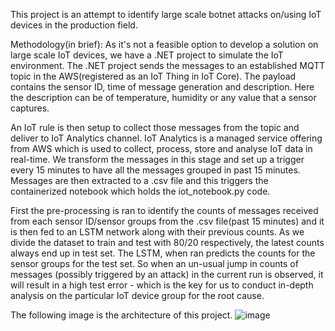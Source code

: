 This project is an attempt to identify large scale botnet attacks on/using IoT devices in the production field.

Methodology(in brief): As it's not a feasible option to develop a solution on large scale IoT devices, we have a .NET project to simulate the IoT environment. The .NET project sends the messages to an established MQTT topic in the AWS(registered as an IoT Thing in IoT Core). The payload contains the sensor ID, time of message generation and description. Here the description can be of temperature, humidity or any value that a sensor captures. 

An IoT rule is then setup to collect those messages from the topic and deliver to IoT Analytics channel. IoT Analytics is a managed service offering from AWS which is used to collect, process, store and analyse IoT data in real-time. We transform the messages in this stage and set up a trigger every 15 minutes to have all the messages grouped in past 15 minutes. Messages are then extracted to a .csv file and this triggers the containerized notebook which holds the iot_notebook.py code. 

First the pre-processing is ran to identify the counts of messages received from each sensor ID/sensor groups from the .csv file(past 15 minutes) and it is then fed to an LSTM network along with their previous counts. As we divide the dataset to train and test with 80/20 respectively, the latest counts always end up in test set. The LSTM, when ran predicts the counts for the sensor groups for the test set. So when an un-usual jump in counts of messages (possibly triggered by an attack) in the current run is observed, it will result in a high test error - which is the key for us to conduct in-depth analysis on the particular IoT device group for the root cause. 

The following image is the architecture of this project.
![image](https://user-images.githubusercontent.com/57434195/127003592-f818f628-0c13-4744-83d0-f6d2e463cc74.png)
